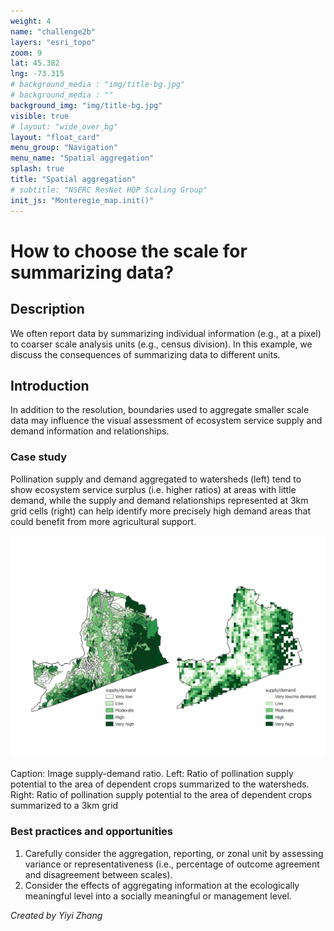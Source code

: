 ```yaml
---
weight: 4
name: "challenge2b"
layers: "esri_topo"
zoom: 9
lat: 45.382
lng: -73.315
# background_media : "img/title-bg.jpg" 
# background_media : "" 
background_img: "img/title-bg.jpg" 
visible: true
# layout: "wide_over_bg"
layout: "float_card"
menu_group: "Navigation"
menu_name: "Spatial aggregation"
splash: true
title: "Spatial aggregation"
# subtitle: "NSERC ResNet HQP Scaling Group"
init_js: "Monteregie_map.init()"
---
```


# How to choose the scale for summarizing data?

## Description

We often report data by summarizing individual information (e.g., at a pixel) to coarser scale analysis units (e.g., census division). In this example, we discuss the consequences of summarizing data to different units.


## Introduction

In addition to the resolution, boundaries used to aggregate smaller scale data may influence the visual assessment of ecosystem service supply and demand information and relationships.


### Case study

Pollination supply and demand aggregated to watersheds (left) tend to show ecosystem service surplus (i.e. higher ratios) at areas with little demand, while the supply and demand relationships represented at 3km grid cells (right) can help identify more precisely high demand areas that could benefit from more agricultural support.

![supply demand ratio](images/supply-demand_ratio_rescale.png) 

Caption: Image supply-demand ratio. Left: Ratio of pollination supply potential to the area of dependent crops summarized to the watersheds. Right: Ratio of pollination supply potential to the area of dependent crops summarized to a 3km grid



### Best practices and opportunities

1) Carefully consider the aggregation, reporting, or zonal unit by assessing variance or representativeness (i.e., percentage of outcome agreement and disagreement between scales).
2) Consider the effects of aggregating information at the ecologically meaningful level into a socially meaningful or management level.


<!--- Use shapefiles in /data/challenge_2b --->

*Created by Yiyi Zhang*
